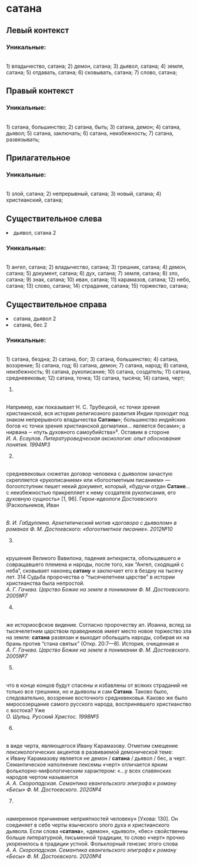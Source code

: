# сатана
## Левый контекст

### Уникальные:
<br>1) владычество, сатана; 2) демон, сатана; 3) дьявол, сатана; 4) земля, сатана; 5) отдавать, сатана; 6) сковывать, сатана; 7) слово, сатана; 

## Правый контекст

### Уникальные:
<br>1) сатана, большинство; 2) сатана, быть; 3) сатана, демон; 4) сатана, дьявол; 5) сатана, заключать; 6) сатана, неизбежность; 7) сатана, развязывать; 

## Прилагательное

### Уникальные:
<br>1) злой, сатана; 2) непрерывный, сатана; 3) новый, сатана; 4) христианский, сатана; 

## Существительное слева
<li>дьявол, сатана 2</li>

### Уникальные:
<br>1) ангел, сатана; 2) владычество, сатана; 3) грешник, сатана; 4) демон, сатана; 5) документ, сатана; 6) дух, сатана; 7) земля, сатана; 8) зло, сатана; 9) знак, сатана; 10) иван, сатана; 11) карамазов, сатана; 12) небо, сатана; 13) слово, сатана; 14) страдание, сатана; 15) торжество, сатана; 

## Существительное справа
<li>сатана, дьявол 2</li>
<li>сатана, бес 2</li>

### Уникальные:
<br>1) сатана, бездна; 2) сатана, бог; 3) сатана, большинство; 4) сатана, воззрение; 5) сатана, год; 6) сатана, демон; 7) сатана, народ; 8) сатана, неизбежность; 9) сатана, рукописание; 10) сатана, создатель; 11) сатана, средневековье; 12) сатана, точка; 13) сатана, тысяча; 14) сатана, черт; 


1.
<br>Например, как показывает Н. С. Трубецкой, «с точки зрения христианской,
  вся история религиозного развития Индии проходит под знаком непрерывного
  владычества **Сатаны**»; большинство индийских богов «с точки зрения
  христианской догматики... является бесами»; а нирвана ‒ «путь духовного
  самоубийства»⁵. Оставим в стороне 
<br> *И. А. Есаулов. Литературоведческая аксиология: опыт обоснования понятия. 1994№3* 

2.
<br>средневековых сюжетах договор человека с дьяволом
    зачастую скрепляется «рукописанием» или «богоотметным писанием» —
    богоотступник пишет некий документ, который, «будучи отдан **Сатане**… с
    неизбежностью прикрепляет к нему создателя рукописания, его духовную
    сущность» [1, 96]. Герои-идеологи Достоевского (Раскольников, Иван
    
<br> *В. И. Габдуллина. Архетипический мотив «договора с дьяволом» в романах Ф. М. Достоевского: «богоотметное писание». 2012№10* 

3.
<br>крушения Великого Вавилона, падения
  антихриста, обольщавшего и совращавшего племена и народы, после того,
  как “Ангел, сходящий с неба”, сковывает наконец **сатану** и заключает его в
  бездну на тысячу лет.
  314
  Судьба пророчества о “тысячелетнем царстве” в истории христианства была
  непростой. 
<br> *А. Г. Гачева. Царство Божие на земле в понимании Ф. М. Достоевского. 2005№7* 

4.
<br> же историосфское видение.
  Согласно пророчеству ап. Иоанна, вслед за тысячелетним царством
  праведников имеет место новое торжество зла на земле: **сатана** развязан и
  выходит обольщать народы, собирая их на брань против “стана святых”
  (Откр. 20:7—8). История, очищенная и
<br> *А. Г. Гачева. Царство Божие на земле в понимании Ф. М. Достоевского. 2005№7* 

5.
<br>что в конце концов будут спасены и избавлены от всяких
  страданий не только все грешники, но и дьяволы и сам **Сатана**.
  Таково было, следовательно, воззрение восточного средневековья.
  Каково же было миросозерцание самого русского народа, воспринявшего
  христианство с востока?
  Уже 
<br> *О. Шульц. Русский Христос. 1998№5* 

6.
<br>в виде черта, являющегося Ивану
  Карамазову. Отметим смещение лексикологических акцентов в развиваемой
  демонической теме: к Ивану Карамазову является не демон / **сатана** /
  дьявол / бес, а черт. Семантическое наполнение лексемы «черт» отличается
  ярким фольклорно-мифологическим характером: «…у всех славянских народов
  чертом называется 
<br> *А. А. Скоропадская. Семантика евангельского эпиграфа к роману «Бесы» Ф. М. Достоевского. 2020№4* 

7.
<br>намеренное причинение неприятностей человеку» [Ухова: 130]. Он соединяет
  в себе черты языческого злого духа и христианского дьявола. Если слова
  «**сатана**», «демон», «дьявол», «бес» свойственны больше литературной,
  письменной традиции, то слово «черт» прочно укоренилось в традиции
  устной. Фольклорный генезис этого слова
<br> *А. А. Скоропадская. Семантика евангельского эпиграфа к роману «Бесы» Ф. М. Достоевского. 2020№4* 

